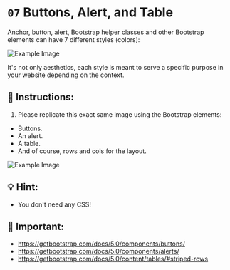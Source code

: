 # `07` Buttons, Alert, and Table

Anchor, button, alert, Bootstrap helper classes and other Bootstrap elements can have 7 different styles (colors):

![Example Image](../../.learn/assets/07-buttons-alert-and-table-img1.png?raw=true)


It's not only aesthetics, each style is meant to serve a specific purpose in your website depending on the context.

## 📝 Instructions:

1. Please replicate this exact same image using the Bootstrap elements: 

- Buttons.
- An alert.
- A table.
- And of course, rows and cols for the layout.

![Example Image](../../.learn/assets/07-buttons-alert-and-table-result.png?raw=true)

## 💡 Hint:

+ You don't need any CSS!

## 🔎 Important:

- https://getbootstrap.com/docs/5.0/components/buttons/
- https://getbootstrap.com/docs/5.0/components/alerts/
- https://getbootstrap.com/docs/5.0/content/tables/#striped-rows
